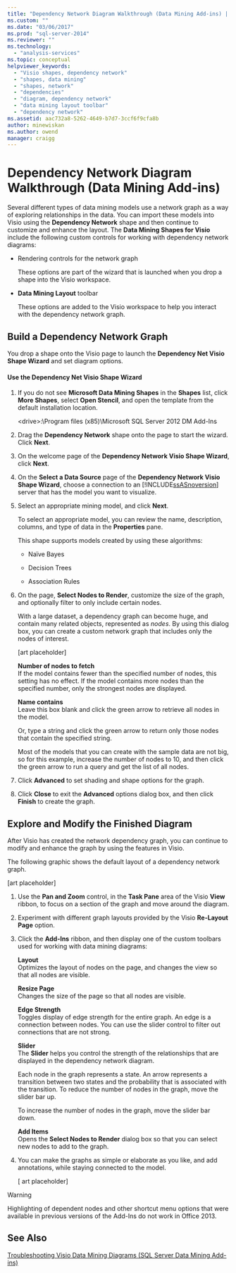 ```yaml
---
title: "Dependency Network Diagram Walkthrough (Data Mining Add-ins) | Microsoft Docs"
ms.custom: ""
ms.date: "03/06/2017"
ms.prod: "sql-server-2014"
ms.reviewer: ""
ms.technology: 
  - "analysis-services"
ms.topic: conceptual
helpviewer_keywords: 
  - "Visio shapes, dependency network"
  - "shapes, data mining"
  - "shapes, network"
  - "dependencies"
  - "diagram, dependency network"
  - "data mining layout toolbar"
  - "dependency network"
ms.assetid: aac732a8-5262-4649-b7d7-3ccf6f9cfa8b
author: minewiskan
ms.author: owend
manager: craigg
---
```

# Dependency Network Diagram Walkthrough (Data Mining Add-ins)
  Several different types of data mining models use a network graph as a way of exploring relationships in the data. You can import these models into Visio using the **Dependency Network** shape and then continue to customize and enhance the layout. The **Data Mining Shapes for Visio** include the following custom controls for working with dependency network diagrams:  
  
-   Rendering controls for the network graph  
  
     These options are part of the wizard that is launched when you drop a shape into the Visio workspace.  
  
-   **Data Mining Layout** toolbar  
  
     These options are added to the Visio workspace to help you interact with the dependency network graph.  
  
## Build a Dependency Network Graph  
 You drop a shape onto the Visio page to launch the **Dependency Net Visio Shape Wizard** and set diagram options.  
  
#### Use the Dependency Net Visio Shape Wizard  
  
1.  If you do not see **Microsoft Data Mining Shapes** in the **Shapes** list, click **More Shapes**, select **Open Stencil**, and open the template from the default installation location.  
  
     \<drive>:\Program files (x85)\Microsoft SQL Server 2012 DM Add-Ins  
  
2.  Drag the **Dependency Network** shape onto the page to start the wizard. Click **Next**.  
  
3.  On the welcome page of the **Dependency Network Visio Shape Wizard**, click **Next**.  
  
4.  On the **Select a Data Source** page of the **Dependency Network Visio Shape Wizard**, choose a connection to an [!INCLUDE[ssASnoversion](../includes/ssasnoversion-md.md)] server that has the model you want to visualize.  
  
5.  Select an appropriate mining model, and click **Next**.  
  
     To select an appropriate model, you can review the name, description, columns, and type of data in the **Properties** pane.  
  
     This shape supports models created by using these algorithms:  
  
    -   Naïve Bayes  
  
    -   Decision Trees  
  
    -   Association Rules  
  
6.  On the page, **Select Nodes to Render**, customize the size of the graph, and optionally filter to only include certain nodes.  
  
     With a large dataset, a dependency graph can become huge, and contain many related objects, represented as *nodes*. By using this dialog box, you can create a custom network graph that includes only the nodes of interest.  
  
     [art placeholder]  
  
     **Number of nodes to fetch**  
     If the model contains fewer than the specified number of nodes, this setting has no effect. If the model contains more nodes than the specified number, only the strongest nodes are displayed.  
  
     **Name contains**  
     Leave this box blank and click the green arrow to retrieve all nodes in the model.  
  
     Or, type a string and click the green arrow to return only those nodes that contain the specified string.  
  
     Most of the models that you can create with the sample data are not big, so for this example, increase the number of nodes to 10, and then click the green arrow to run a query and get the list of all nodes.  
  
7.  Click **Advanced** to set shading and shape options for the graph.  
  
8.  Click **Close** to exit the **Advanced** options dialog box, and then click **Finish** to create the graph.  
  
## Explore and Modify the Finished Diagram  
 After Visio has created the network dependency graph, you can continue to modify and enhance the graph by using the features in Visio.  
  
 The following graphic shows the default layout of a dependency network graph.  
  
 [art placeholder]  
  
1.  Use the **Pan and Zoom** control, in the **Task Pane** area of the Visio **View** ribbon, to focus on a section of the graph and move around the diagram.  
  
2.  Experiment with different graph layouts provided by the Visio **Re-Layout Page** option.  
  
3.  Click the **Add-Ins** ribbon, and then display one of the custom toolbars used for working with data mining diagrams:  
  
     **Layout**  
     Optimizes the layout of nodes on the page, and changes the view so that all nodes are visible.  
  
     **Resize Page**  
     Changes the size of the page so that all nodes are visible.  
  
     **Edge Strength**  
     Toggles display of edge strength for the entire graph. An edge is a connection between nodes. You can use the slider control to filter out connections that are not strong.  
  
     **Slider**  
     The **Slider** helps you control the strength of the relationships that are displayed in the dependency network diagram.  
  
     Each node in the graph represents a state. An arrow represents a transition between two states and the probability that is associated with the transition. To reduce the number of nodes in the graph, move the slider bar up.  
  
     To increase the number of nodes in the graph, move the slider bar down.  
  
     **Add Items**  
     Opens the **Select Nodes to Render** dialog box so that you can select new nodes to add to the graph.  
  
4.  You can make the graphs as simple or elaborate as you like, and add annotations, while staying connected to the model.  
  
     [ art placeholder]  
  
> [!WARNING]  
>  Highlighting of dependent nodes and other shortcut menu options that were available in previous versions of the Add-Ins do not work in Office 2013.  
  
## See Also  
 [Troubleshooting Visio Data Mining Diagrams &#40;SQL Server Data Mining Add-ins&#41;](troubleshooting-visio-data-mining-diagrams-sql-server-data-mining-add-ins.md)  
  
  
